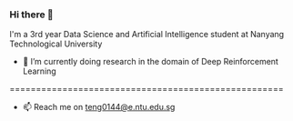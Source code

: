 ### Hi there 👋

I'm a 3rd year Data Science and Artificial Intelligence student at Nanyang Technological University

- 🌱 I’m currently doing research in the domain of Deep Reinforcement Learning


====================================================

- 📫 Reach me on teng0144@e.ntu.edu.sg

